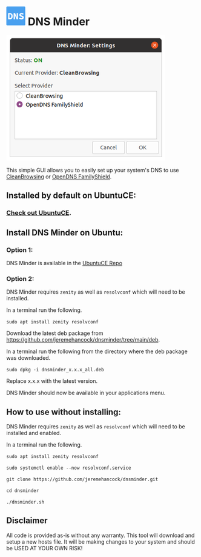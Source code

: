 <h1><img src="https://raw.githubusercontent.com/jeremehancock/dnsminder/main/dnsminder.png" height="50" /> DNS Minder</h1>

<img src="https://raw.githubusercontent.com/jeremehancock/dnsminder/main/dnsminder-window.png" />

This simple GUI allows you to easily set up your system's DNS to use [CleanBrowsing](https://cleanbrowsing.org) or [OpenDNS FamilyShield](https://www.opendns.com/setupguide/#familyshield).

## Installed by default on UbuntuCE:

### [Check out UbuntuCE](https://ubuntuce.com/).

## Install DNS Minder on Ubuntu:

### Option 1:

DNS Minder is available in the [UbuntuCE Repo](https://github.com/jeremehancock/repo.ubuntuce.com#readme)

### Option 2:

DNS Minder requires `zenity` as well as `resolvconf` which will need to be installed.

In a terminal run the following.

```
sudo apt install zenity resolvconf
```

Download the latest deb package from https://github.com/jeremehancock/dnsminder/tree/main/deb.

In a terminal run the following from the directory where the deb package was downloaded.

```
sudo dpkg -i dnsminder_x.x.x_all.deb
```

Replace x.x.x with the latest version.

DNS Minder should now be available in your applications menu.

## How to use without installing:

DNS Minder requires `zenity` as well as `resolvconf` which will need to be installed and enabled.

In a terminal run the following.

```
sudo apt install zenity resolvconf
```

```
sudo systemctl enable --now resolvconf.service
```

```
git clone https://github.com/jeremehancock/dnsminder.git
```

```
cd dnsminder
```

```
./dnsminder.sh
```

## Disclaimer

All code is provided as-is without any warranty. This tool will download and setup a new hosts file. It will be making
changes to your system and should be USED AT YOUR OWN RISK!
